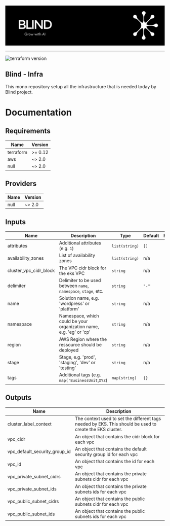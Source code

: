 ![blind banner](.github/banner.png)

---

![terraform version](https://img.shields.io/badge/terraform-%3E%3D%200.12-blue)

## Blind - Infra

This mono repository setup all the infrastructure that is needed today by Blind project.

# Documentation

<!-- BEGINNING OF PRE-COMMIT-TERRAFORM DOCS HOOK -->
## Requirements

| Name | Version |
|------|---------|
| terraform | >= 0.12 |
| aws | ~> 2.0 |
| null | ~> 2.0 |

## Providers

| Name | Version |
|------|---------|
| null | ~> 2.0 |

## Inputs

| Name | Description | Type | Default | Required |
|------|-------------|------|---------|:--------:|
| attributes | Additional attributes (e.g. `1`) | `list(string)` | `[]` | no |
| availability\_zones | List of availability zones | `list(string)` | n/a | yes |
| cluster\_vpc\_cidr\_block | The VPC cidr block for the eks VPC | `string` | n/a | yes |
| delimiter | Delimiter to be used between `name`, `namespace`, `stage`, etc. | `string` | `"-"` | no |
| name | Solution name, e.g. 'wordpress' or 'platform' | `string` | n/a | yes |
| namespace | Namespace, which could be your organization name, e.g. 'eg' or 'cp' | `string` | n/a | yes |
| region | AWS Region where the ressource should be deployed | `string` | n/a | yes |
| stage | Stage, e.g. 'prod', 'staging', 'dev' or 'testing' | `string` | n/a | yes |
| tags | Additional tags (e.g. `map('BusinessUnit`,`XYZ`) | `map(string)` | `{}` | no |

## Outputs

| Name | Description |
|------|-------------|
| cluster\_label\_context | The context used to set the different tags needed by EKS. This should be used to create the EKS cluster. |
| vpc\_cidr | An object that contains the cidr block for each vpc |
| vpc\_default\_security\_group\_id | An object that contains the default security group id for each vpc |
| vpc\_id | An object that contains the id for each vpc |
| vpc\_private\_subnet\_cidrs | An object that contains the private subnets cidr for each vpc |
| vpc\_private\_subnet\_ids | An object that contains the private subnets ids for each vpc |
| vpc\_public\_subnet\_cidrs | An object that contains the public subnets cidr for each vpc |
| vpc\_public\_subnet\_ids | An object that contains the public subnets ids for each vpc |

<!-- END OF PRE-COMMIT-TERRAFORM DOCS HOOK -->
